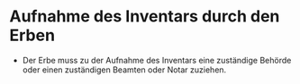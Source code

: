 # Aufnahme des Inventars durch den Erben

- Der Erbe muss zu der Aufnahme des Inventars eine zuständige Behörde oder einen zuständigen Beamten oder Notar zuziehen.

